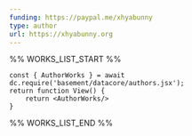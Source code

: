 ```yaml
---
funding: https://paypal.me/xhyabunny
type: author
url: https://xhyabunny.org
---
```



%% WORKS_LIST_START %%

```datacorejsx
const { AuthorWorks } = await dc.require('basement/datacore/authors.jsx');
return function View() {
    return <AuthorWorks/>
}
```
%% WORKS_LIST_END %%